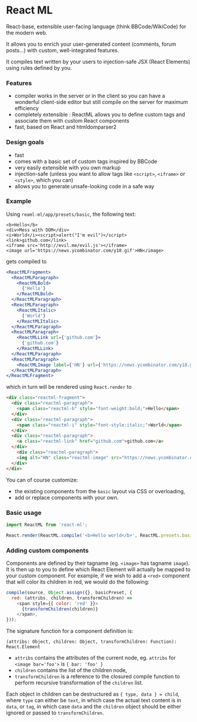 React ML
========

React-base, extensible user-facing language (think BBCode/WikiCode) for the modern web.

It allows you to enrich your user-generated content (comments, forum posts...) with custom, well-integrated features.

It compiles text written by your users to injection-safe JSX (React Elements) using rules defined by you.

### Features

- compiler works in the server or in the client so you can have a wonderful client-side editor but still compile on the server for maximum efficiency
- completely extensible : ReactML allows you to define custom tags and associate them with custom React components
- fast, based on React and htmldomparser2

### Design goals

- fast
- comes with a basic set of custom tags inspired by BBCode
- very easily extensible with you own markup
- injection-safe (unless you want to allow tags like `<script>`, `<iframe>` or `<style>`, which you can)
- allows you to generate unsafe-looking code in a safe way


### Example

Using `reaml-ml/app/presets/basic`, the following text:

```
<b>Hello</b>
<div>Mess with DOM</div>
<i>World</i><script>alert("I'm evil")</script>
<link>github.com</link>
<iframe src='http://evil.me/evil.js'></iframe>
<image url='https://news.ycombinator.com/y18.gif'>HN</image>
```

gets compiled to

```jsx
<ReactMLFragment>
  <ReactMLParagraph>
    <ReactMLBold>
      {'Hello'}
    </ReactMLBold>
  </ReactMLParagraph>
  <ReactMLParagraph>
    <ReactMLItalic>
      {'World'}
    </ReactMLItalic>
  </ReactMLParagraph>
  <ReactMLParagraph>
    <ReactMLLink url={'github.com'}>
      {'github.com'}
    </ReactMLLink>
  </ReactMLParagraph>
  <ReactMLParagraph>
    <ReactMLImage label={'HN'} url={'https://news.ycombinator.com/y18.gif'} />
  </ReactMLParagraph>
</ReactMLFragment>
```

which in turn will be rendered using `React.render` to

```html
<div class="reactml-fragment">
  <div class="reactml-paragraph">
    <span class="reactml-b" style="font-weight:bold;">Hello</span>
  </div>
  <div class="reactml-paragraph">
    <span class="reactml-i" style="font-style:italic;">World</span>
  </div>
  <div class="reactml-paragraph">
    <a class="reactml-link" href="github.com">github.com</a>
  </div>
    <div class="reactml-paragraph">
    <img alt="HN" class="reactml-image" src="https://news.ycombinator.com/y18.gif"/>
  </div>
</div>
```

You can of course customize:
- the existing components from the `basic` layout via CSS or overloading,
- add or replace components with your own.

### Basic usage

```js
import ReactML from 'react-ml';

React.render(ReactML.compile('<b>Hello world</b>', ReactML.presets.basic));
```

### Adding custom components

Components are defined by their tagname (eg. `<image>` has tagname `image`). It is then up to you to define which
React Element will actually be mapped to your custom component. For example, if we wish to add a `<red>` component that
will color its children in red, we would do the following:

```js
compile(source, Object.assign({}, basicPreset, {
  red: (attribs, children, transformChildren) =>
    <span style={{ color: 'red' }}>
      {transformChildren(children)}
    </span>,
}));
```

The signature function for a component definition is:

`(attribs: Object, children: Object, transformChildren: Function): React.Element`

- `attribs` contains the attributes of the current node, eg. `attribs` for `<image bar='foo'>` is `{ bar: 'foo' }`
- `children` contains the list of the children node,
- `transformChildren` is a reference to the closured compile function to perform recursive transformation of the
`children` list.

Each object in children can be destructured as `{ type, data } = child`, where `type` can either be `text`, in which
case the actual text content is in `data`, or `tag`, in which case `data` and the `children` object should be either
ignored or passed to `transformChildren`.

